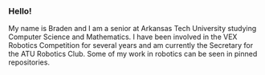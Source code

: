 ### Hello!
My name is Braden and I am a senior at Arkansas Tech University studying Computer Science and Mathematics. 
I have been involved in the VEX Robotics Competition for several years and am currently the Secretary for the ATU Robotics Club.
Some of my work in robotics can be seen in pinned repositories. 
